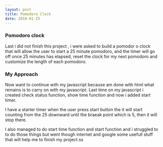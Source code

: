 ```yaml
---
layout: post
title: Pomodoro Clock
date: 2018-01-25
---
```


### Pomodoro clock

Last i did not finish this project , i were asked to build a pomodor
o clock that will allow the user to  start a 25 minute pomodoro, and the timer will go off once 25 minutes has elapsed, reset the clock for my next pomodoro and customize the length of each pomodoro.

### My Approach

Now want to continue with my javascript because am done with html what remains is to carry on with my javascript. Last time on my javascript i created check status  function, show time function and now i added start timer.

I have a starter timer when the user press start button the it will start counting from the 25 downward until the braeak point which is 5, then it will stop there.

I also managed to do start time function and start function and i struggled to to do those things but went though internet and google some usefull stuff that will help me to finish my project.ss 
